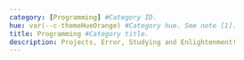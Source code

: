 ```yaml
---
category: [Programming] #Category ID.
hue: var(--c-themeHueOrange) #Category hue. See note [1].
title: Programming #Category title.
description: Projects, Error, Studying and Enlightenment!
---
```


